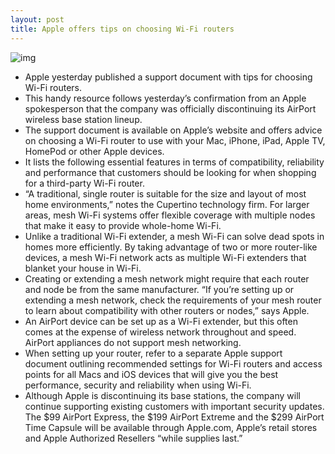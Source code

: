 ```yaml
---
layout: post
title: Apple offers tips on choosing Wi-Fi routers
---
```

![img](http://media.idownloadblog.com/wp-content/uploads/2018/04/AirPort-family-web-screenshot.png)
* Apple yesterday published a support document with tips for choosing Wi-Fi routers.
* This handy resource follows yesterday’s confirmation from an Apple spokesperson that the company was officially discontinuing its AirPort wireless base station lineup.
* The support document is available on Apple’s website and offers advice on choosing a Wi-Fi router to use with your Mac, iPhone, iPad, Apple TV, HomePod or other Apple devices.
* It lists the following essential features in terms of compatibility, reliability and performance that customers should be looking for when shopping for a third-party Wi-Fi router.
* “A traditional, single router is suitable for the size and layout of most home environments,” notes the Cupertino technology firm. For larger areas, mesh Wi-Fi systems offer flexible coverage with multiple nodes that make it easy to provide whole-home Wi-Fi.
* Unlike a traditional Wi-Fi extender, a mesh Wi-Fi can solve dead spots in homes more efficiently. By taking advantage of two or more router-like devices, a mesh Wi-Fi network acts as multiple Wi-Fi extenders that blanket your house in Wi-Fi.
* Creating or extending a mesh network might require that each router and node be from the same manufacturer. “If you’re setting up or extending a mesh network, check the requirements of your mesh router to learn about compatibility with other routers or nodes,” says Apple.
* An AirPort device can be set up as a Wi-Fi extender, but this often comes at the expense of wireless network throughout and speed. AirPort appliances do not support mesh networking.
* When setting up your router, refer to a separate Apple support document outlining recommended settings for Wi-Fi routers and access points for all Macs and iOS devices that will give you the best performance, security and reliability when using Wi-Fi.
* Although Apple is discontinuing its base stations, the company will continue supporting existing customers with important security updates. The $99 AirPort Express, the $199 AirPort Extreme and the $299 AirPort Time Capsule will be available through Apple.com, Apple’s retail stores and Apple Authorized Resellers “while supplies last.”


